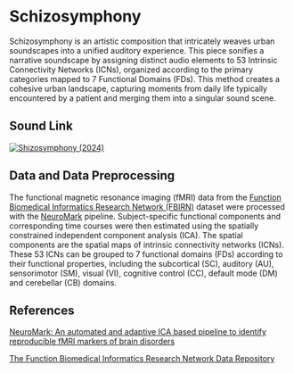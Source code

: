 # Schizosymphony
Schizosymphony is an artistic composition that intricately weaves urban soundscapes into a unified auditory experience. This piece sonifies a narrative soundscape by assigning distinct audio elements to 53 Intrinsic Connectivity Networks (ICNs), organized according to the primary categories mapped to 7 Functional Domains (FDs). This method creates a cohesive urban landscape, capturing moments from daily life typically encountered by a patient and merging them into a singular sound scene.

## Sound Link
[![Shizosymphony (2024)](https://img.youtube.com/vi/un1yZxA48wM/0.jpg)](https://www.youtube.com/watch?v=un1yZxA48wM)

## Data and Data Preprocessing
The functional magnetic resonance imaging (fMRI) data from the [Function Biomedical Informatics Research Network (FBIRN)](https://www.ncbi.nlm.nih.gov/pmc/articles/PMC4651841/) dataset were processed with the [NeuroMark](https://www.sciencedirect.com/science/article/pii/S2213158220302126) pipeline. Subject-specific functional components and corresponding time courses were then estimated using the spatially constrained independent component analysis (ICA). The spatial components are the spatial maps of intrinsic connectivity networks (ICNs). These 53 ICNs can be grouped to 7 functional domains (FDs) according to their functional properties, including the subcortical (SC), auditory (AU), sensorimotor (SM), visual (VI), cognitive control (CC), default mode (DM) and cerebellar (CB) domains.

## References

[NeuroMark: An automated and adaptive ICA based pipeline to identify reproducible fMRI markers of brain disorders](https://www.sciencedirect.com/science/article/pii/S2213158220302126)

[The Function Biomedical Informatics Research Network Data Repository](https://www.ncbi.nlm.nih.gov/pmc/articles/PMC4651841/)

